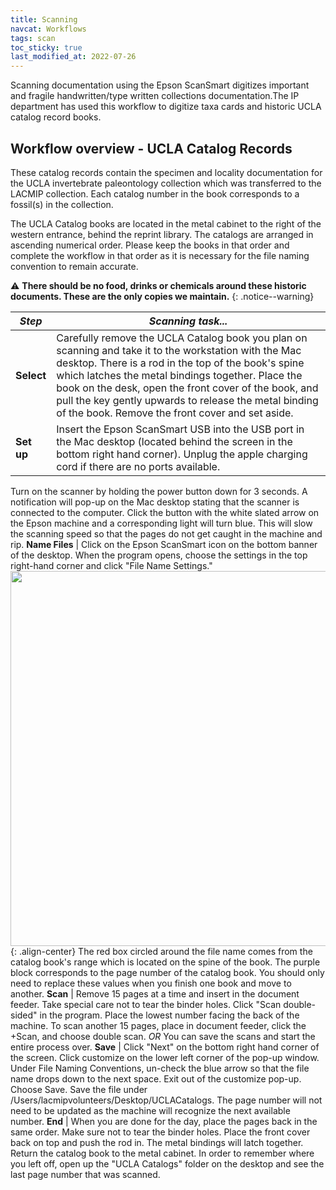 ```yaml
---
title: Scanning
navcat: Workflows
tags: scan
toc_sticky: true
last_modified_at: 2022-07-26
---
```


Scanning documentation using the Epson ScanSmart digitizes important and fragile handwritten/type written collections documentation.The IP department has used this workflow to digitize taxa cards and historic UCLA catalog record books. 

## Workflow overview - UCLA Catalog Records 
These catalog records contain the specimen and locality documentation for the UCLA invertebrate paleontology collection which was transferred to the LACMIP collection. Each catalog number in the book corresponds to a fossil(s) in the collection.

The UCLA Catalog books are located in the metal cabinet to the right of the western entrance, behind the reprint library. The catalogs are arranged in ascending numerical order. Please keep the books in that order and complete the workflow in that order as it is necessary for the file naming convention to remain accurate.

:warning: **There should be no food, drinks or chemicals around these historic documents. These are the only copies we maintain.**
{: .notice--warning}


 *Step* | *Scanning task...*
    --- | ---
   **Select** |  Carefully remove the UCLA Catalog book you plan on scanning and take it to the workstation with the Mac desktop. There is a rod in the top of the book's spine which latches the metal bindings together. Place the book on the desk, open the front cover of the book, and pull the key gently upwards to release the metal binding of the book. Remove the front cover and set aside. 
   **Set up** |  Insert the Epson ScanSmart USB into the USB port in the Mac desktop (located behind the screen in the bottom right hand corner). Unplug the apple charging cord if there are no ports available. 
   Turn on the scanner by holding the power button down for 3 seconds. A notification will pop-up on the Mac desktop stating that the scanner is connected to the computer. Click the button with the white slated arrow on the Epson machine and a corresponding light will turn blue. This will slow the scanning speed so that the pages do not get caught in the machine and rip. 
   **Name Files** |  Click on the Epson ScanSmart icon on the bottom banner of the desktop. When the program opens, choose the settings in the top right-hand corner and click "File Name Settings."<img src="{{ site.baseurl }}/assets/images/scanning_filenameconvention.png" alt="" width="600"/>{: .align-center} 
   The red box circled around the file name comes from the catalog book's range which is located on the spine of the book.
   The purple block corresponds to the page number of the catalog book.
   You should only need to replace these values when you finish one book and move to another.
 **Scan** |  Remove 15 pages at a time and insert in the document feeder. Take special care not to tear the binder holes. Click "Scan double-sided" in the program. Place the lowest number facing the back of the machine. 
 To scan another 15 pages, place in document feeder, click the +Scan, and choose double scan. 
 *OR*
 You can save the scans and start the entire process over.
 **Save** | Click "Next" on the bottom right hand corner of the screen. 
 Click customize on the lower left corner of the pop-up window. Under File Naming Conventions, un-check the blue arrow so that the file name drops down to the next space. Exit out of the customize pop-up.
 Choose Save. Save the file under /Users/lacmipvolunteers/Desktop/UCLACatalogs. The page number will not need to be updated as the machine will recognize the next available number.
 **End** | When you are done for the day, place the pages back in the same order. Make sure not to tear the binder holes. Place the front cover back on top and push the rod in. The metal bindings will latch together. Return the catalog book to the metal cabinet. In order to remember where you left off, open up the "UCLA Catalogs" folder on the desktop and see the last page number that was scanned.
